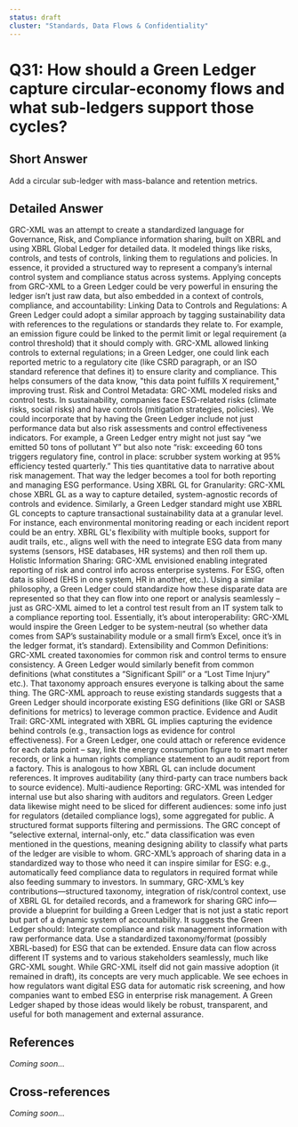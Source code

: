 ```yaml
---
status: draft
cluster: "Standards, Data Flows & Confidentiality"
---
```


# Q31: How should a Green Ledger capture circular-economy flows and what sub-ledgers support those cycles?

## Short Answer

Add a circular sub-ledger with mass-balance and retention metrics.

## Detailed Answer

GRC-XML was an attempt to create a standardized language for Governance, Risk, and Compliance information sharing, built on XBRL and using XBRL Global Ledger for detailed data. It modeled things like risks, controls, and tests of controls, linking them to regulations and policies. In essence, it provided a structured way to represent a company’s internal control system and compliance status across systems.
Applying concepts from GRC-XML to a Green Ledger could be very powerful in ensuring the ledger isn’t just raw data, but also embedded in a context of controls, compliance, and accountability:
Linking Data to Controls and Regulations: A Green Ledger could adopt a similar approach by tagging sustainability data with references to the regulations or standards they relate to. For example, an emission figure could be linked to the permit limit or legal requirement (a control threshold) that it should comply with. GRC-XML allowed linking controls to external regulations; in a Green Ledger, one could link each reported metric to a regulatory cite (like CSRD paragraph, or an ISO standard reference that defines it) to ensure clarity and compliance. This helps consumers of the data know, "this data point fulfills X requirement," improving trust.
Risk and Control Metadata: GRC-XML modeled risks and control tests. In sustainability, companies face ESG-related risks (climate risks, social risks) and have controls (mitigation strategies, policies). We could incorporate that by having the Green Ledger include not just performance data but also risk assessments and control effectiveness indicators. For example, a Green Ledger entry might not just say “we emitted 50 tons of pollutant Y” but also note “risk: exceeding 60 tons triggers regulatory fine, control in place: scrubber system working at 95% efficiency tested quarterly.” This ties quantitative data to narrative about risk management. That way the ledger becomes a tool for both reporting and managing ESG performance.
Using XBRL GL for Granularity: GRC-XML chose XBRL GL as a way to capture detailed, system-agnostic records of controls and evidence. Similarly, a Green Ledger standard might use XBRL GL concepts to capture transactional sustainability data at a granular level. For instance, each environmental monitoring reading or each incident report could be an entry. XBRL GL's flexibility with multiple books, support for audit trails, etc., aligns well with the need to integrate ESG data from many systems (sensors, HSE databases, HR systems) and then roll them up.
Holistic Information Sharing: GRC-XML envisioned enabling integrated reporting of risk and control info across enterprise systems. For ESG, often data is siloed (EHS in one system, HR in another, etc.). Using a similar philosophy, a Green Ledger could standardize how these disparate data are represented so that they can flow into one report or analysis seamlessly – just as GRC-XML aimed to let a control test result from an IT system talk to a compliance reporting tool. Essentially, it’s about interoperability: GRC-XML would inspire the Green Ledger to be system-neutral (so whether data comes from SAP’s sustainability module or a small firm’s Excel, once it’s in the ledger format, it’s standard).
Extensibility and Common Definitions: GRC-XML created taxonomies for common risk and control terms to ensure consistency. A Green Ledger would similarly benefit from common definitions (what constitutes a “Significant Spill” or a “Lost Time Injury” etc.). That taxonomy approach ensures everyone is talking about the same thing. The GRC-XML approach to reuse existing standards suggests that a Green Ledger should incorporate existing ESG definitions (like GRI or SASB definitions for metrics) to leverage common practice.
Evidence and Audit Trail: GRC-XML integrated with XBRL GL implies capturing the evidence behind controls (e.g., transaction logs as evidence for control effectiveness). For a Green Ledger, one could attach or reference evidence for each data point – say, link the energy consumption figure to smart meter records, or link a human rights compliance statement to an audit report from a factory. This is analogous to how XBRL GL can include document references. It improves auditability (any third-party can trace numbers back to source evidence).
Multi-audience Reporting: GRC-XML was intended for internal use but also sharing with auditors and regulators. Green Ledger data likewise might need to be sliced for different audiences: some info just for regulators (detailed compliance logs), some aggregated for public. A structured format supports filtering and permissions. The GRC concept of “selective external, internal-only, etc.” data classification was even mentioned in the questions, meaning designing ability to classify what parts of the ledger are visible to whom. GRC-XML’s approach of sharing data in a standardized way to those who need it can inspire similar for ESG: e.g., automatically feed compliance data to regulators in required format while also feeding summary to investors.
In summary, GRC-XML’s key contributions—structured taxonomy, integration of risk/control context, use of XBRL GL for detailed records, and a framework for sharing GRC info—provide a blueprint for building a Green Ledger that is not just a static report but part of a dynamic system of accountability. It suggests the Green Ledger should:
Integrate compliance and risk management information with raw performance data.
Use a standardized taxonomy/format (possibly XBRL-based) for ESG that can be extended.
Ensure data can flow across different IT systems and to various stakeholders seamlessly, much like GRC-XML sought.
While GRC-XML itself did not gain massive adoption (it remained in draft), its concepts are very much applicable. We see echoes in how regulators want digital ESG data for automatic risk screening, and how companies want to embed ESG in enterprise risk management. A Green Ledger shaped by those ideas would likely be robust, transparent, and useful for both management and external assurance.

## References

*Coming soon...*

## Cross-references

*Coming soon...*